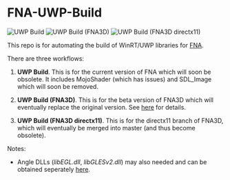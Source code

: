 # FNA-UWP-Build

![UWP Build](https://github.com/clarvalon/FNA-UWP-Build/workflows/UWP%20Build/badge.svg)
![UWP Build (FNA3D)](https://github.com/clarvalon/FNA-UWP-Build/workflows/UWP%20Build%20(FNA3D)/badge.svg)
![UWP Build (FNA3D directx11)](https://github.com/clarvalon/FNA-UWP-Build/workflows/UWP%20Build%20(FNA3D%20directx11)/badge.svg)

This repo is for automating the build of WinRT/UWP libraries for [FNA](https://fna-xna.github.io/).

There are three workflows:

1.  **UWP Build**.  This is for the current version of FNA which will soon be obsolete.  It includes MojoShader (which has issues) and SDL_Image which will soon be removed.

2.  **UWP Build (FNA3D)**.  This is for the beta version of FNA3D which will eventually replace the original version.  See [here](https://github.com/FNA-XNA/FNA/wiki/BETA:-FNA3D) for details. 

3.  **UWP Build (FNA3D directx11)**.  This is for the directx11 branch of FNA3D, which will eventually be merged into master (and thus become obsolete). 

Notes:

* Angle DLLs (_libEGL.dll_, _libGLESv2.dll_) may also needed and can be obtained seperately [here](https://github.com/cybik/angle-bootstraps/actions?query=workflow%3A%22Matrixed+UWP+Build%22).
